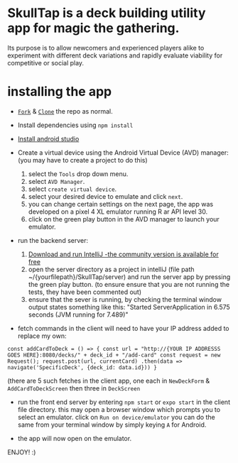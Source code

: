 # SkullTap is a deck building utility app for magic the gathering. 
Its purpose is to allow newcomers and experienced players alike to experiment with different deck variations and rapidly evaluate viability for competitive or social play. 

# installing the app 

- [`Fork`](https://docs.github.com/en/get-started/quickstart/fork-a-repo#forking-a-repository) & [`Clone`](https://docs.github.com/en/get-started/quickstart/fork-a-repo#cloning-your-forked-repository) the repo as normal. 

- Install dependencies using `npm install`

- [Install android studio](https://developer.android.com/studio/install)

- Create a virtual device using the Android Virtual Device (AVD) manager: 
  (you may have to create a project to do this)
  
  1. select the `Tools` drop down menu.
  2. select `AVD Manager`. 
  3. select `create virtual device`. 
  4. select your desired device to emulate and click `next`.
  5. you can change certain settings on the next page, the app was developed on a pixel 4 XL emulator running R ar API level 30.
  6. click on the green play button in the AVD manager to launch your emulator. 

- run the backend server: 
  1. [Download and run IntelliJ -the community version is available for free](https://www.jetbrains.com/help/idea/installation-guide.html#toolbox)
  2. open the server directory as a project in intelliJ (file path ~/{yourfilepath}/SkullTap/server) and run the server app by pressing the green play button.
  (to ensure ensure that you are not running the tests, they have been commented out)
  3. ensure that the sever is running, by checking the terminal window output states something like this: "Started ServerApplication in 6.575 seconds (JVM running for 7.489)"


- fetch commands in the client will need to have your IP address added to replace my own:

`const addCardToDeck = () => {
        const url = "http://{YOUR IP ADDRESSS GOES HERE}:8080/decks/" + deck_id + "/add-card"
        const request = new Request();
        request.post(url, currentCard)
        .then(data => navigate('SpecificDeck', {deck_id: data.id}))
    }`

(there are 5 such fetches in the client app, one each in `NewDeckForm` & `AddCardToDeckScreen` then three in `DeckScreen`


- run the front end server by entering `npm start` or `expo start` in the client file directory.
  this may open a browser window which prompts you to select an emulator. click on `Run on device/emulator`
  you can do the same from your terminal window by simply keying `A` for Android.
  
- the app will now open on the emulator. 

ENJOY! :) 
